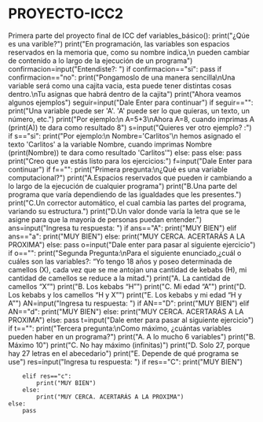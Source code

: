 # PROYECTO-ICC2
Primera parte  del proyecto final de ICC
def variables_básico():
    print("¿Qúe es una varible?")
    print("En programación, las variables son espacios reservados en la memoria que, como su nombre indica,\n pueden cambiar de contenido a lo largo de la ejecución de un programa")
    confirmacion=input("Entendiste?: ")
    if confirmacion=="si":
        pass
    if confirmacion=="no":
        print("Pongamoslo de una manera sencilla\nUna variable será como una cajita vacia, esta puede tener distintas cosas dentro.\nTu asignas que habrá dentro de la cajita")
    print("Ahora veamos algunos ejemplos")
    seguir=input("Dale Enter para continuar")
    if seguir=="":
        print("Una variable puede ser 'A'. 'A' puede ser lo que quieras, un texto, un número, etc.")
        print("Por ejemplo:\n A=5+3\nAhora A=8, cuando imprimas A (print(A)) te dara como resultado 8")
        s=input("Quieres ver otro ejemplo? :")
        if s=="si":
            print("Por ejemplo:\n Nombre='Carlitos'\n hemos asignado el texto 'Carlitos' a la variable Nombre, cuando imprimas Nombre (print(Nombre)) te dara como resultado 'Carlitos'")
        else:
            pass
    else:
        pass
    print("Creo que ya estás listo para los ejercicios:")
    f=input("Dale Enter para continuar")
    if f=="":
        print("Primera pregunta:\n¿Qué es una variable computacional?")
        print("A.Espacios reservados que pueden ir cambiando a lo largo de la ejecución de cualquier programa")
        print("B.Una parte del programa que varía dependiendo de las igualdades que les presentes.")
        print("C.Un corrector automático, el cual cambia las partes del programa, variando su estructura.")
        print("D.Un valor donde varía la letra que se le asigne para que la mayoría de personas puedan entender.")
        ans=input("Ingresa tu respuesta: ")
        if ans=="A":
            print("MUY BIEN")
        elif ans=="a":
            print("MUY BIEN")
        else:
            print("MUY CERCA. ACERTARÁS A LA PROXIMA")
    else:
        pass
    o=input("Dale enter para pasar al siguiente ejercicio")
    if o=="":
        print("Segunda Pregunta:\nPara el siguiente enunciado,¿cuál o cuáles son las variables?: “Yo tengo 18 años y poseo determinada de camellos (X), cada vez que se me antojan una cantidad de kebabs (H), mi cantidad de camellos se reduce a la mitad.")
        print("A. La cantidad de camellos “X”")
        print("B. Los kebabs “H”")
        print("C. Mi edad “A”")
        print("D. Los kebabs y los camellos “H y X”")
        print("E. Los kebabs y mi edad “H y A”")
        AN=input("Ingresa tu respuesta: ")
        if AN=="D":
             print("MUY BIEN")
        elif AN=="d":
             print("MUY BIEN")
        else:
            print("MUY CERCA. ACERTARÁS A LA PROXIMA")
    else:
        pass
    t=input("Dale enter para pasar al siguiente ejercicio")
    if t=="":
        print("Tercera pregunta:\nComo máximo, ¿cuántas variables pueden haber en un programa?")
        print("A. A lo mucho 6 variables")
        print("B. Máximo 10")
        print("C. No hay máximo (infinitas)")
        print("D. Solo 27, porque hay 27 letras en el abecedario")
        print("E. Depende de qué programa se use")
        res=input("Ingresa tu respuesta: ")
        if res=="C":
            print("MUY BIEN")

        elif res=="c":
            print("MUY BIEN")
        else:
            print("MUY CERCA. ACERTARÁS A LA PROXIMA")
    else:
        pass
